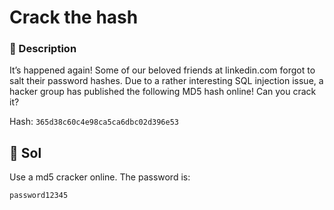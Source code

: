 # Crack the hash
### 📄 Description
It’s happened again! Some of our beloved friends at linkedin.com forgot to salt their password hashes. Due to a rather interesting SQL injection issue, a hacker group has published the following MD5 hash online! Can you crack it?

Hash: `365d38c60c4e98ca5ca6dbc02d396e53`

## 🔑 Sol

Use a md5 cracker online. The password is:

```plain
password12345
```